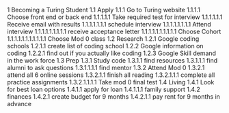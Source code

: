 1 Becoming a Turing Student
1.1 Apply
    1.1.1 Go to Turing website
      1.1.1.1 Choose front end or back end
      1.1.1.1.1 Take required test for interview
      1.1.1.1.1.1 Receive email with results
      1.1.1.1.1.1.1 schedule interview
      1.1.1.1.1.1.1.1 Attend interview
      1.1.1.1.1.1.1.1.1 receive acceptance letter
      1.1.1.1.1.1.1.1.1.1 Choose Cohort
      1.1.1.1.1.1.1.1.1.1.1 Choose Mod 0 class
  1.2 Research
    1.2.1 Google coding schools
      1.2.1.1 create list of coding school
    1.2.2 Google information on coding
      1.2.2.1 find out if you actually like coding
    1.2.3 Google Skill demand in the work force
  1.3 Prep
    1.3.1 Study code
      1.3.1.1 find resources
      1.3.1.1.1 find alumni to ask questions
      1.3.1.1.1.1 find mentor
    1.3.2 Attend Mod 0
      1.3.2.1 attend all 6 online sessions
      1.3.2.1.1 finish all reading
      1.3.2.1.1.1 complete all practice assignments
      1.3.2.1.1.1.1 Take mod 0 final test
   1.4 Living
     1.4.1 Look for best loan options
     1.4.1.1 apply for loan
     1.4.1.1.1 family support
   1.4.2 finances
     1.4.2.1 create budget for 9 months
     1.4.2.1.1 pay rent for 9 months in advance
